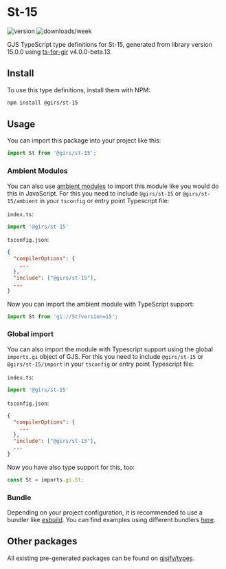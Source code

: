 
# St-15

![version](https://img.shields.io/npm/v/@girs/st-15)
![downloads/week](https://img.shields.io/npm/dw/@girs/st-15)


GJS TypeScript type definitions for St-15, generated from library version 15.0.0 using [ts-for-gir](https://github.com/gjsify/ts-for-gir) v4.0.0-beta.13.


## Install

To use this type definitions, install them with NPM:
```bash
npm install @girs/st-15
```

## Usage

You can import this package into your project like this:
```ts
import St from '@girs/st-15';
```

### Ambient Modules

You can also use [ambient modules](https://github.com/gjsify/ts-for-gir/tree/main/packages/cli#ambient-modules) to import this module like you would do this in JavaScript.
For this you need to include `@girs/st-15` or `@girs/st-15/ambient` in your `tsconfig` or entry point Typescript file:

`index.ts`:
```ts
import '@girs/st-15'
```

`tsconfig.json`:
```json
{
  "compilerOptions": {
    ...
  },
  "include": ["@girs/st-15"],
  ...
}
```

Now you can import the ambient module with TypeScript support: 

```ts
import St from 'gi://St?version=15';
```

### Global import

You can also import the module with Typescript support using the global `imports.gi` object of GJS.
For this you need to include `@girs/st-15` or `@girs/st-15/import` in your `tsconfig` or entry point Typescript file:

`index.ts`:
```ts
import '@girs/st-15'
```

`tsconfig.json`:
```json
{
  "compilerOptions": {
    ...
  },
  "include": ["@girs/st-15"],
  ...
}
```

Now you have also type support for this, too:

```ts
const St = imports.gi.St;
```

### Bundle

Depending on your project configuration, it is recommended to use a bundler like [esbuild](https://esbuild.github.io/). You can find examples using different bundlers [here](https://github.com/gjsify/ts-for-gir/tree/main/examples).

## Other packages

All existing pre-generated packages can be found on [gjsify/types](https://github.com/gjsify/types).


